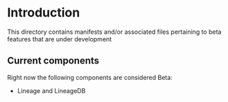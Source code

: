 # Introduction
This directory contains manifests and/or associated files pertaining to beta features that are under development

## Current components
Right now the following components are considered Beta:
* Lineage and LineageDB
